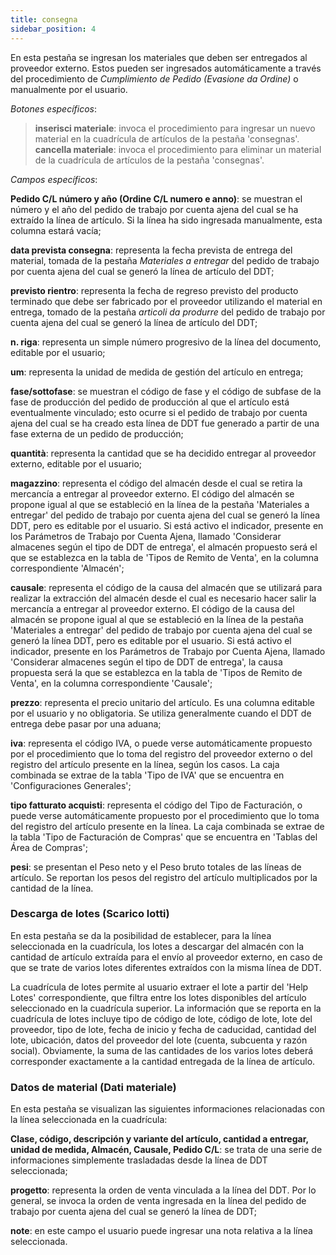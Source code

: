 ```yaml
---
title: consegna
sidebar_position: 4
---
```


En esta pestaña se ingresan los materiales que deben ser entregados al proveedor externo. Estos pueden ser ingresados automáticamente a través del procedimiento de *Cumplimiento de Pedido (Evasione da Ordine)* o manualmente por el usuario.

*Botones específicos*:
> **inserisci materiale**: invoca el procedimiento para ingresar un nuevo material en la cuadrícula de artículos de la pestaña 'consegnas'.  
> **cancella materiale**: invoca el procedimiento para eliminar un material de la cuadrícula de artículos de la pestaña 'consegnas'.  

*Campos específicos*:

**Pedido C/L número y año (Ordine C/L numero e anno)**: se muestran el número y el año del pedido de trabajo por cuenta ajena del cual se ha extraído la línea de artículo. Si la línea ha sido ingresada manualmente, esta columna estará vacía;  

**data prevista consegna**: representa la fecha prevista de entrega del material, tomada de la pestaña *Materiales a entregar* del pedido de trabajo por cuenta ajena del cual se generó la línea de artículo del DDT;  

**previsto rientro**: representa la fecha de regreso previsto del producto terminado que debe ser fabricado por el proveedor utilizando el material en entrega, tomado de la pestaña *articoli da produrre* del pedido de trabajo por cuenta ajena del cual se generó la línea de artículo del DDT;  

**n. riga**: representa un simple número progresivo de la línea del documento, editable por el usuario;  

**um**: representa la unidad de medida de gestión del artículo en entrega;  

**fase/sottofase**: se muestran el código de fase y el código de subfase de la fase de producción del pedido de producción al que el artículo está eventualmente vinculado; esto ocurre si el pedido de trabajo por cuenta ajena del cual se ha creado esta línea de DDT fue generado a partir de una fase externa de un pedido de producción;  

**quantità**: representa la cantidad que se ha decidido entregar al proveedor externo, editable por el usuario;  

**magazzino**: representa el código del almacén desde el cual se retira la mercancía a entregar al proveedor externo. El código del almacén se propone igual al que se estableció en la línea de la pestaña 'Materiales a entregar' del pedido de trabajo por cuenta ajena del cual se generó la línea DDT, pero es editable por el usuario. Si está activo el indicador, presente en los Parámetros de Trabajo por Cuenta Ajena, llamado 'Considerar almacenes según el tipo de DDT de entrega', el almacén propuesto será el que se establezca en la tabla de 'Tipos de Remito de Venta', en la columna correspondiente 'Almacén';  

**causale**: representa el código de la causa del almacén que se utilizará para realizar la extracción del almacén desde el cual es necesario hacer salir la mercancía a entregar al proveedor externo. El código de la causa del almacén se propone igual al que se estableció en la línea de la pestaña 'Materiales a entregar' del pedido de trabajo por cuenta ajena del cual se generó la línea DDT, pero es editable por el usuario. Si está activo el indicador, presente en los Parámetros de Trabajo por Cuenta Ajena, llamado 'Considerar almacenes según el tipo de DDT de entrega', la causa propuesta será la que se establezca en la tabla de 'Tipos de Remito de Venta', en la columna correspondiente 'Causale';  

**prezzo**: representa el precio unitario del artículo. Es una columna editable por el usuario y no obligatoria. Se utiliza generalmente cuando el DDT de entrega debe pasar por una aduana;  

**iva**: representa el código IVA, o puede verse automáticamente propuesto por el procedimiento que lo toma del registro del proveedor externo o del registro del artículo presente en la línea, según los casos. La caja combinada se extrae de la tabla 'Tipo de IVA' que se encuentra en 'Configuraciones Generales';  

**tipo fatturato acquisti**: representa el código del Tipo de Facturación, o puede verse automáticamente propuesto por el procedimiento que lo toma del registro del artículo presente en la línea. La caja combinada se extrae de la tabla 'Tipo de Facturación de Compras' que se encuentra en 'Tablas del Área de Compras';     

**pesi**: se presentan el Peso neto y el Peso bruto totales de las líneas de artículo. Se reportan los pesos del registro del artículo multiplicados por la cantidad de la línea.

### Descarga de lotes (Scarico lotti)

En esta pestaña se da la posibilidad de establecer, para la línea seleccionada en la cuadrícula, los lotes a descargar del almacén con la cantidad de artículo extraída para el envío al proveedor externo, en caso de que se trate de varios lotes diferentes extraídos con la misma línea de DDT.

La cuadrícula de lotes permite al usuario extraer el lote a partir del 'Help Lotes' correspondiente, que filtra entre los lotes disponibles del artículo seleccionado en la cuadrícula superior. La información que se reporta en la cuadrícula de lotes incluye tipo de código de lote, código de lote, lote del proveedor, tipo de lote, fecha de inicio y fecha de caducidad, cantidad del lote, ubicación, datos del proveedor del lote (cuenta, subcuenta y razón social). Obviamente, la suma de las cantidades de los varios lotes deberá corresponder exactamente a la cantidad entregada de la línea de artículo.

### Datos de material (Dati materiale)

En esta pestaña se visualizan las siguientes informaciones relacionadas con la línea seleccionada en la cuadrícula:

**Clase, código, descripción y variante del artículo, cantidad a entregar, unidad de medida, Almacén, Causale, Pedido C/L**: se trata de una serie de informaciones simplemente trasladadas desde la línea de DDT seleccionada;  

**progetto**: representa la orden de venta vinculada a la línea del DDT. Por lo general, se invoca la orden de venta ingresada en la línea del pedido de trabajo por cuenta ajena del cual se generó la línea de DDT;  

**note**: en este campo el usuario puede ingresar una nota relativa a la línea seleccionada.